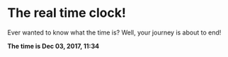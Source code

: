 # The real time clock!

Ever wanted to know what the time is? Well, your journey is about to end!

**The time is Dec 03, 2017, 11:34**